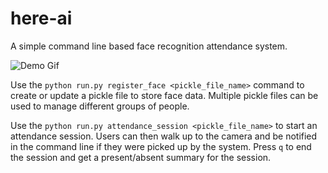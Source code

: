 # here-ai
A simple command line based face recognition attendance system.

![Demo Gif](demo.gif)

Use the `python run.py register_face <pickle_file_name>` command to create or update a pickle file to store face data. Multiple pickle files can be used to manage different groups of people. 

Use the `python run.py attendance_session <pickle_file_name>` to start an attendance session. Users can then walk up to the camera and be notified in the command line if they were picked up by the system. Press `q` to end the session and get a present/absent summary for the session.
